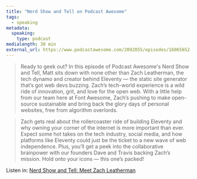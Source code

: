 ```yaml
---
title: "Nerd Show and Tell on Podcast Awesome"
tags:
  - speaking
metadata:
  speaking:
    type: podcast
medialength: 30 min
external_url: https://www.podcastawesome.com/2092855/episodes/16065652-nerd-show-and-tell-meet-zach-leatherman
---
```

> Ready to geek out? In this episode of Podcast Awesome's Nerd Show and Tell, Matt sits down with none other than Zach Leatherman, the tech dynamo and creator behind Eleventy — the static site generator that’s got web devs buzzing. Zach’s tech-world experience is a wild ride of innovation, grit, and love for the open web. With a little help from our team here at Font Awesome, Zach’s pushing to make open-source sustainable and bring back the glory days of personal websites, free from algorithm overlords.

> Zach gets real about the rollercoaster ride of building Eleventy and why owning your corner of the internet is more important than ever. Expect some hot takes on the tech industry, social media, and how platforms like Eleventy could just be the ticket to a new wave of web independence. Plus, you’ll get a peek into the collaborative brainpower with our founders Dave and Travis backing Zach’s mission. Hold onto your icons — this one’s packed!

Listen in: [Nerd Show and Tell: Meet Zach Leatherman](https://www.podcastawesome.com/2092855/episodes/16065652-nerd-show-and-tell-meet-zach-leatherman)